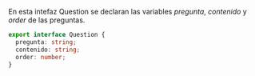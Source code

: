En esta intefaz Question se declaran las variables *pregunta*, *contenido* y *order* de las preguntas.
``` ts 
export interface Question {
  pregunta: string;
  contenido: string;
  order: number;
}
```